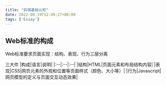 ```yaml
---
title: "前端基础认知"
date: 2022-08-19T12:49:27+08:00
tags: ['Essay']
---
```

## Web标准的构成
Web标准要求页面实现：结构、表现、行为三层分离

三大件
|构成|语言|说明|
|:--|:--|:--|
|结构|HTML|页面元素和布局结构内容|
|表现|CSS|网页元素的外观和位置等页面样式（颜色、大小等）|
|行为|Javascript|网页模型的定义与页面交互动态效果|

